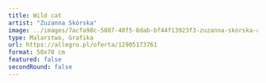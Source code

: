 ```yaml
---
title: Wild cat
artist: "Zuzanna Skórska"
image: ../images/7acfa98c-5887-40f5-8dab-bf44f13923f3-zuzanna-skórska-alicja-kucharska.jpeg
type: Malarstwo, Grafika
url: https://allegro.pl/oferta/12905173761
format: 50x70 cm
featured: false
secondRound: false
---
```

